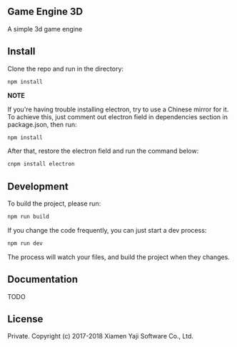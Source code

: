 ## Game Engine 3D

A simple 3d game engine

## Install

Clone the repo and run in the directory:

```bash
npm install
```

**NOTE**

If you're having trouble installing electron, try to use a Chinese mirror for it. To achieve this, just comment out electron field in dependencies section in package.json, then run:

```bash
npm install
```

After that, restore the electron field and run the command below:

```bash
cnpm install electron
```

## Development

To build the project, please run:

```bash
npm run build
```

If you change the code frequently, you can just start a dev process:

```bash
npm run dev
```

The process will watch your files, and build the project when they changes.

## Documentation

TODO

## License

Private.
Copyright (c) 2017-2018 Xiamen Yaji Software Co., Ltd.


